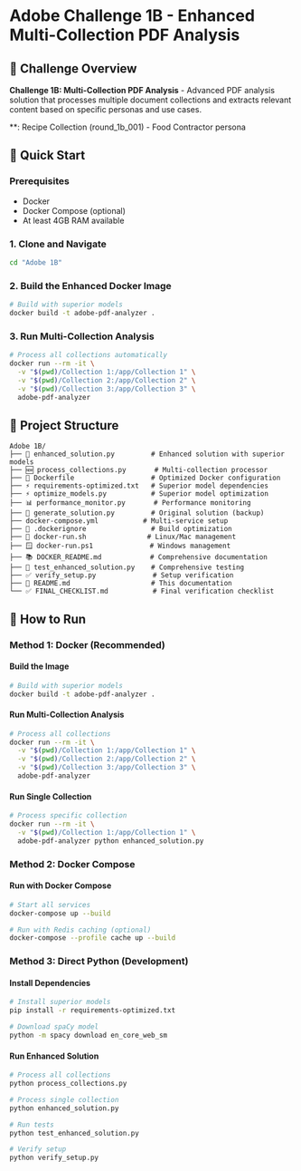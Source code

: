 # Adobe Challenge 1B - Enhanced Multi-Collection PDF Analysis

## 🎯 **Challenge Overview**

**Challenge 1B: Multi-Collection PDF Analysis** - Advanced PDF analysis solution that processes multiple document collections and extracts relevant content based on specific personas and use cases.

**: Recipe Collection (round_1b_001) - Food Contractor persona

## 🚀 **Quick Start**

### **Prerequisites**
- Docker
- Docker Compose (optional)
- At least 4GB RAM available

### **1. Clone and Navigate**
```bash
cd "Adobe 1B"
```

### **2. Build the Enhanced Docker Image**
```bash
# Build with superior models
docker build -t adobe-pdf-analyzer .
```

### **3. Run Multi-Collection Analysis**
```bash
# Process all collections automatically
docker run --rm -it \
  -v "$(pwd)/Collection 1:/app/Collection 1" \
  -v "$(pwd)/Collection 2:/app/Collection 2" \
  -v "$(pwd)/Collection 3:/app/Collection 3" \
  adobe-pdf-analyzer
```

## 📁 **Project Structure**

```
Adobe 1B/
├── 🎯 enhanced_solution.py         # Enhanced solution with superior models
├── 🆕 process_collections.py       # Multi-collection processor
├── 🐳 Dockerfile                   # Optimized Docker configuration
├── ⚡ requirements-optimized.txt   # Superior model dependencies
├── ⚡ optimize_models.py           # Superior model optimization
├── 📊 performance_monitor.py       # Performance monitoring
├── 🔄 generate_solution.py         # Original solution (backup)
├── docker-compose.yml           # Multi-service setup
├── 🚫 .dockerignore                # Build optimization
├── 🐧 docker-run.sh               # Linux/Mac management
├── 🪟 docker-run.ps1              # Windows management
├── 📚 DOCKER_README.md            # Comprehensive documentation
├── 🧪 test_enhanced_solution.py    # Comprehensive testing
├── ✅ verify_setup.py              # Setup verification
├── 📖 README.md                    # This documentation
└── ✅ FINAL_CHECKLIST.md           # Final verification checklist
```


## 🚀 **How to Run**

### **Method 1: Docker (Recommended)**

#### **Build the Image**
```bash
# Build with superior models
docker build -t adobe-pdf-analyzer .
```

#### **Run Multi-Collection Analysis**
```bash
# Process all collections 
docker run --rm -it \
  -v "$(pwd)/Collection 1:/app/Collection 1" \
  -v "$(pwd)/Collection 2:/app/Collection 2" \
  -v "$(pwd)/Collection 3:/app/Collection 3" \
  adobe-pdf-analyzer
```

#### **Run Single Collection**
```bash
# Process specific collection
docker run --rm -it \
  -v "$(pwd)/Collection 1:/app/Collection 1" \
  adobe-pdf-analyzer python enhanced_solution.py
```

### **Method 2: Docker Compose**

#### **Run with Docker Compose**
```bash
# Start all services
docker-compose up --build

# Run with Redis caching (optional)
docker-compose --profile cache up --build
```

### **Method 3: Direct Python (Development)**

#### **Install Dependencies**
```bash
# Install superior models
pip install -r requirements-optimized.txt

# Download spaCy model
python -m spacy download en_core_web_sm
```

#### **Run Enhanced Solution**
```bash
# Process all collections
python process_collections.py

# Process single collection
python enhanced_solution.py

# Run tests
python test_enhanced_solution.py

# Verify setup
python verify_setup.py
```

